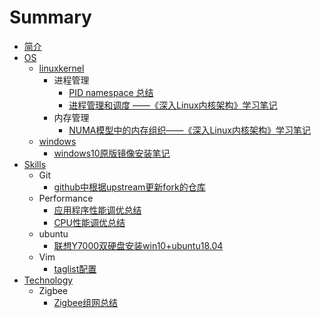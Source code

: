 # Summary

* [简介](README.md)
* [OS](os/README.md)
    * [linuxkernel](os/linuxkernel/README.md)
        * 进程管理
            * [PID namespace 总结](os/linuxkernel/sched/pid-namespace-learning.md)
            * [进程管理和调度 ——《深入Linux内核架构》学习笔记](os/linuxkernel/sched/plka-process-manager-and-schedule.md)
        * 内存管理
            * [NUMA模型中的内存组织——《深入Linux内核架构》学习笔记](os/linuxkernel/mm/plka-numa-model.md)
    * [windows](os/windows/README.md)
        * [windows10原版镜像安装笔记](os/windows/windows10原版镜像安装笔记.md)
* [Skills](skills/README.md)
    * Git
        * [github中根据upstream更新fork的仓库](skills/git/update-repo-per-upstream.md)
    * Performance
        * [应用程序性能调优总结](skills/performance/app-profiling.md)
        * [CPU性能调优总结](skills/performance/cpu-profiling-summary.md)
    * ubuntu
        * [联想Y7000双硬盘安装win10+ubuntu18.04](skills/ubuntu/install-ubu1804-on-y7000.md)
    * Vim
        * [taglist配置](skills/vim/taglist.md)
* [Technology](tech/README.md)
    * Zigbee
        * [Zigbee组网总结](tech/zigbee/organizing-network.md)

